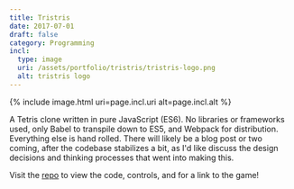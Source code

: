 ```yaml
---
title: Tristris
date: 2017-07-01
draft: false
category: Programming
incl:
  type: image
  uri: /assets/portfolio/tristris/tristris-logo.png
  alt: tristris logo
---
```


{%
    include image.html
    uri=page.incl.uri
    alt=page.incl.alt
%}

A Tetris clone written in pure JavaScript (ES6).<!--more--> No libraries or frameworks used, only Babel to transpile down to ES5, and Webpack for distribution. Everything else is hand rolled. There will likely be a blog post or two coming, after the codebase stabilizes a bit, as I'd like discuss the design decisions and thinking processes that went into making this.

Visit the [repo](https://github.com/tribayf/tristris) to view the code, controls, and for a link to the game!

